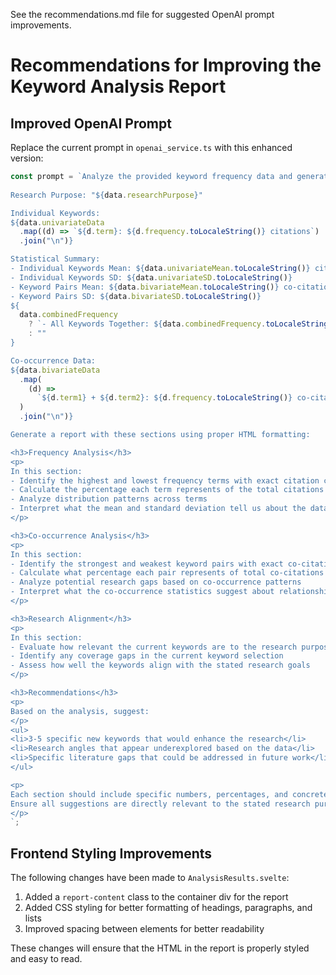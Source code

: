 See the recommendations.md file for suggested OpenAI prompt improvements.

# Recommendations for Improving the Keyword Analysis Report

## Improved OpenAI Prompt

Replace the current prompt in `openai_service.ts` with this enhanced version:

```javascript
const prompt = `Analyze the provided keyword frequency data and generate a detailed, structured report with proper HTML formatting.
      
Research Purpose: "${data.researchPurpose}"

Individual Keywords:
${data.univariateData
  .map((d) => `${d.term}: ${d.frequency.toLocaleString()} citations`)
  .join("\n")}

Statistical Summary:
- Individual Keywords Mean: ${data.univariateMean.toLocaleString()} citations
- Individual Keywords SD: ${data.univariateSD.toLocaleString()}
- Keyword Pairs Mean: ${data.bivariateMean.toLocaleString()} co-citations
- Keyword Pairs SD: ${data.bivariateSD.toLocaleString()}
${
  data.combinedFrequency
    ? `- All Keywords Together: ${data.combinedFrequency.toLocaleString()} citations`
    : ""
}

Co-occurrence Data:
${data.bivariateData
  .map(
    (d) =>
      `${d.term1} + ${d.term2}: ${d.frequency.toLocaleString()} co-citations`
  )
  .join("\n")}

Generate a report with these sections using proper HTML formatting:

<h3>Frequency Analysis</h3>
<p>
In this section:
- Identify the highest and lowest frequency terms with exact citation counts
- Calculate the percentage each term represents of the total citations
- Analyze distribution patterns across terms
- Interpret what the mean and standard deviation tell us about the data
</p>

<h3>Co-occurrence Analysis</h3>
<p>
In this section:
- Identify the strongest and weakest keyword pairs with exact co-citation counts
- Calculate what percentage each pair represents of total co-citations
- Analyze potential research gaps based on co-occurrence patterns
- Interpret what the co-occurrence statistics suggest about relationships between terms
</p>

<h3>Research Alignment</h3>
<p>
In this section:
- Evaluate how relevant the current keywords are to the research purpose
- Identify any coverage gaps in the current keyword selection
- Assess how well the keywords align with the stated research goals
</p>

<h3>Recommendations</h3>
<p>
Based on the analysis, suggest:
</p>
<ul>
<li>3-5 specific new keywords that would enhance the research</li>
<li>Research angles that appear underexplored based on the data</li>
<li>Specific literature gaps that could be addressed in future work</li>
</ul>

<p>
Each section should include specific numbers, percentages, and concrete insights.
Ensure all suggestions are directly relevant to the stated research purpose.
</p>
`;
```

## Frontend Styling Improvements

The following changes have been made to `AnalysisResults.svelte`:

1. Added a `report-content` class to the container div for the report
2. Added CSS styling for better formatting of headings, paragraphs, and lists
3. Improved spacing between elements for better readability

These changes will ensure that the HTML in the report is properly styled and easy to read.
